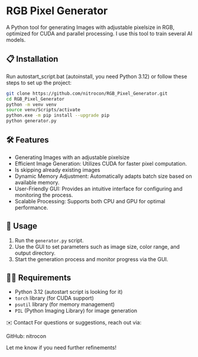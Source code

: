 # RGB Pixel Generator

A Python tool for generating Images with adjustable pixelsize in RGB, optimized for CUDA and parallel processing.
I use this tool to train several AI models.

## 📋 Installation

Run autostart_script.bat (autoinstall, you need Python 3.12) or
follow these steps to set up the project:

```bash
git clone https://github.com/nitrocon/RGB_Pixel_Generator.git
cd RGB_Pixel_Generator
python -m venv venv
source venv/Scripts/activate
python.exe -m pip install --upgrade pip
python generator.py
```

## 🛠 Features

- Generating Images with an adjustable pixelsize
- Efficient Image Generation: Utilizes CUDA for faster pixel computation. 
- Is skipping already existing images
- Dynamic Memory Adjustment: Automatically adapts batch size based on available memory.
- User-Friendly GUI: Provides an intuitive interface for configuring and monitoring the process.
- Scalable Processing: Supports both CPU and GPU for optimal performance.

## 📄 Usage

1. Run the `generator.py` script.
2. Use the GUI to set parameters such as image size, color range, and output directory.
3. Start the generation process and monitor progress via the GUI.

## 🧑‍💻 Requirements

- Python 3.12 (autostart script is looking for it)
- `torch` library (for CUDA support)
- `psutil` library (for memory management)
- `PIL` (Python Imaging Library) for image generation

✉️ Contact
For questions or suggestions, reach out via:

GitHub: nitrocon

Let me know if you need further refinements!
